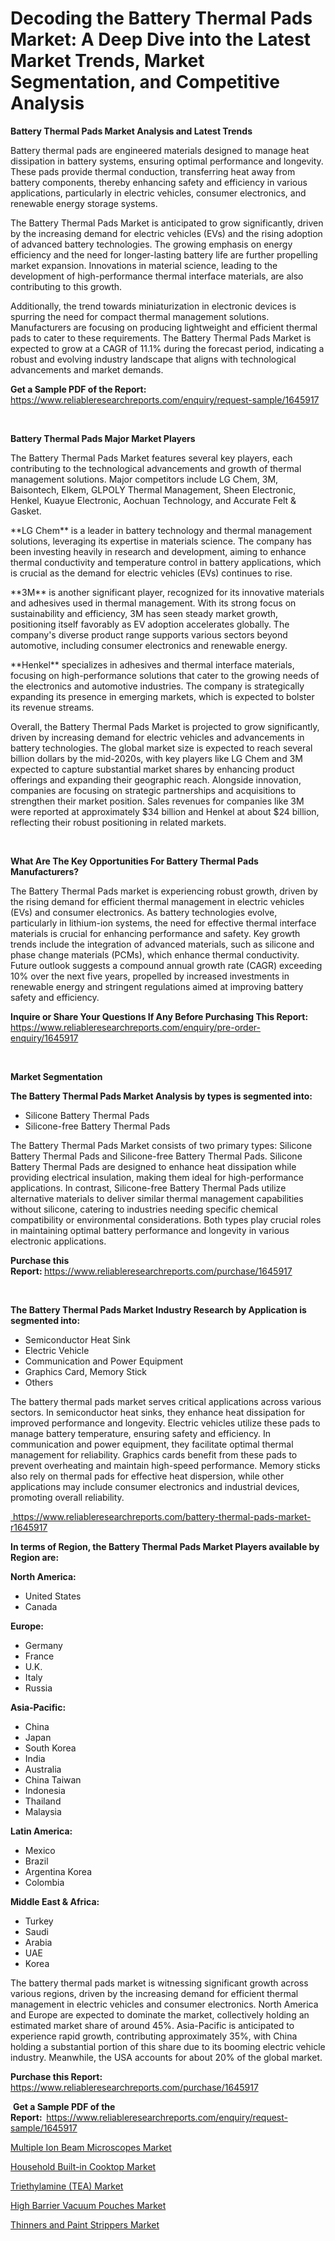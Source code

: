 <p><h1>Decoding the Battery Thermal Pads Market: A Deep Dive into the Latest Market Trends, Market Segmentation, and Competitive Analysis</h1></p><p><strong>Battery Thermal Pads Market Analysis and Latest Trends</strong></p>
<p><p>Battery thermal pads are engineered materials designed to manage heat dissipation in battery systems, ensuring optimal performance and longevity. These pads provide thermal conduction, transferring heat away from battery components, thereby enhancing safety and efficiency in various applications, particularly in electric vehicles, consumer electronics, and renewable energy storage systems.</p><p>The Battery Thermal Pads Market is anticipated to grow significantly, driven by the increasing demand for electric vehicles (EVs) and the rising adoption of advanced battery technologies. The growing emphasis on energy efficiency and the need for longer-lasting battery life are further propelling market expansion. Innovations in material science, leading to the development of high-performance thermal interface materials, are also contributing to this growth.</p><p>Additionally, the trend towards miniaturization in electronic devices is spurring the need for compact thermal management solutions. Manufacturers are focusing on producing lightweight and efficient thermal pads to cater to these requirements. The Battery Thermal Pads Market is expected to grow at a CAGR of 11.1% during the forecast period, indicating a robust and evolving industry landscape that aligns with technological advancements and market demands.</p></p>
<p><strong>Get a Sample PDF of the Report:&nbsp;</strong> <a href="https://www.reliableresearchreports.com/enquiry/request-sample/1645917?utm_campaign=10&utm_medium=2&utm_source=Github&utm_content=ia&utm_term=27102024&utm_id=battery-thermal-pads">https://www.reliableresearchreports.com/enquiry/request-sample/1645917</a></p>
<p>&nbsp;</p>
<p><strong>Battery Thermal Pads Major Market Players</strong></p>
<p><p>The Battery Thermal Pads Market features several key players, each contributing to the technological advancements and growth of thermal management solutions. Major competitors include LG Chem, 3M, Baisontech, Elkem, GLPOLY Thermal Management, Sheen Electronic, Henkel, Kuayue Electronic, Aochuan Technology, and Accurate Felt & Gasket.</p><p>**LG Chem** is a leader in battery technology and thermal management solutions, leveraging its expertise in materials science. The company has been investing heavily in research and development, aiming to enhance thermal conductivity and temperature control in battery applications, which is crucial as the demand for electric vehicles (EVs) continues to rise.</p><p>**3M** is another significant player, recognized for its innovative materials and adhesives used in thermal management. With its strong focus on sustainability and efficiency, 3M has seen steady market growth, positioning itself favorably as EV adoption accelerates globally. The company's diverse product range supports various sectors beyond automotive, including consumer electronics and renewable energy.</p><p>**Henkel** specializes in adhesives and thermal interface materials, focusing on high-performance solutions that cater to the growing needs of the electronics and automotive industries. The company is strategically expanding its presence in emerging markets, which is expected to bolster its revenue streams.</p><p>Overall, the Battery Thermal Pads Market is projected to grow significantly, driven by increasing demand for electric vehicles and advancements in battery technologies. The global market size is expected to reach several billion dollars by the mid-2020s, with key players like LG Chem and 3M expected to capture substantial market shares by enhancing product offerings and expanding their geographic reach. Alongside innovation, companies are focusing on strategic partnerships and acquisitions to strengthen their market position. Sales revenues for companies like 3M were reported at approximately $34 billion and Henkel at about $24 billion, reflecting their robust positioning in related markets.</p></p>
<p>&nbsp;</p>
<p><strong>What Are The Key Opportunities For Battery Thermal Pads Manufacturers?</strong></p>
<p><p>The Battery Thermal Pads market is experiencing robust growth, driven by the rising demand for efficient thermal management in electric vehicles (EVs) and consumer electronics. As battery technologies evolve, particularly in lithium-ion systems, the need for effective thermal interface materials is crucial for enhancing performance and safety. Key growth trends include the integration of advanced materials, such as silicone and phase change materials (PCMs), which enhance thermal conductivity. Future outlook suggests a compound annual growth rate (CAGR) exceeding 10% over the next five years, propelled by increased investments in renewable energy and stringent regulations aimed at improving battery safety and efficiency.</p></p>
<p><strong>Inquire or Share Your Questions If Any Before Purchasing This Report:</strong> <a href="https://www.reliableresearchreports.com/enquiry/pre-order-enquiry/1645917?utm_campaign=10&utm_medium=2&utm_source=Github&utm_content=ia&utm_term=27102024&utm_id=battery-thermal-pads">https://www.reliableresearchreports.com/enquiry/pre-order-enquiry/1645917</a></p>
<p>&nbsp;</p>
<p><strong>Market Segmentation</strong></p>
<p><strong>The Battery Thermal Pads Market Analysis by types is segmented into:</strong></p>
<p><ul><li>Silicone Battery Thermal Pads</li><li>Silicone-free Battery Thermal Pads</li></ul></p>
<p><p>The Battery Thermal Pads Market consists of two primary types: Silicone Battery Thermal Pads and Silicone-free Battery Thermal Pads. Silicone Battery Thermal Pads are designed to enhance heat dissipation while providing electrical insulation, making them ideal for high-performance applications. In contrast, Silicone-free Battery Thermal Pads utilize alternative materials to deliver similar thermal management capabilities without silicone, catering to industries needing specific chemical compatibility or environmental considerations. Both types play crucial roles in maintaining optimal battery performance and longevity in various electronic applications.</p></p>
<p><strong>Purchase this Report:&nbsp;</strong><a href="https://www.reliableresearchreports.com/purchase/1645917?utm_campaign=10&utm_medium=2&utm_source=Github&utm_content=ia&utm_term=27102024&utm_id=battery-thermal-pads">https://www.reliableresearchreports.com/purchase/1645917</a></p>
<p>&nbsp;</p>
<p><strong>The Battery Thermal Pads Market Industry Research by Application is segmented into:</strong></p>
<p><ul><li>Semiconductor Heat Sink</li><li>Electric Vehicle</li><li>Communication and Power Equipment</li><li>Graphics Card, Memory Stick</li><li>Others</li></ul></p>
<p><p>The battery thermal pads market serves critical applications across various sectors. In semiconductor heat sinks, they enhance heat dissipation for improved performance and longevity. Electric vehicles utilize these pads to manage battery temperature, ensuring safety and efficiency. In communication and power equipment, they facilitate optimal thermal management for reliability. Graphics cards benefit from these pads to prevent overheating and maintain high-speed performance. Memory sticks also rely on thermal pads for effective heat dispersion, while other applications may include consumer electronics and industrial devices, promoting overall reliability.</p></p>
<p><a href="https://www.reliableresearchreports.com/battery-thermal-pads-market-r1645917?utm_campaign=10&utm_medium=2&utm_source=Github&utm_content=ia&utm_term=27102024&utm_id=battery-thermal-pads">&nbsp;https://www.reliableresearchreports.com/battery-thermal-pads-market-r1645917</a></p>
<p><strong>In terms of Region, the Battery Thermal Pads Market Players available by Region are:</strong></p>
<p>
    <p> <strong> North America: </strong>
        <ul>
            <li>United States</li>
            <li>Canada</li>
        </ul>
        </p> 
    <p> <strong> Europe: </strong>
        <ul>
            <li>Germany</li>
            <li>France</li>
            <li>U.K.</li>
            <li>Italy</li>
            <li>Russia</li>
        </ul>
        </p> 
    <p> <strong> Asia-Pacific: </strong>
        <ul>
            <li>China</li>
            <li>Japan</li>
            <li>South Korea</li>
            <li>India</li>
            <li>Australia</li>
            <li>China Taiwan</li>
            <li>Indonesia</li>
            <li>Thailand</li>
            <li>Malaysia</li>
        </ul>
        </p> 
    <p> <strong> Latin America: </strong>
        <ul>
            <li>Mexico</li>
            <li>Brazil</li>
            <li>Argentina Korea</li>
            <li>Colombia</li>
        </ul>
        </p> 
    <p> <strong> Middle East & Africa: </strong>
        <ul>
            <li>Turkey</li>
            <li>Saudi</li>
            <li>Arabia</li>
            <li>UAE</li>
            <li>Korea</li>
        </ul>
    </p>
    </p>
<p><p>The battery thermal pads market is witnessing significant growth across various regions, driven by the increasing demand for efficient thermal management in electric vehicles and consumer electronics. North America and Europe are expected to dominate the market, collectively holding an estimated market share of around 45%. Asia-Pacific is anticipated to experience rapid growth, contributing approximately 35%, with China holding a substantial portion of this share due to its booming electric vehicle industry. Meanwhile, the USA accounts for about 20% of the global market.</p></p>
<p><strong>Purchase this Report: </strong><a href="https://www.reliableresearchreports.com/purchase/1645917?utm_campaign=10&utm_medium=2&utm_source=Github&utm_content=ia&utm_term=27102024&utm_id=battery-thermal-pads">https://www.reliableresearchreports.com/purchase/1645917</a></p>
<p>&nbsp;<strong>Get a Sample PDF of the Report:&nbsp;&nbsp;</strong><a href="https://www.reliableresearchreports.com/enquiry/request-sample/1645917?utm_campaign=10&utm_medium=2&utm_source=Github&utm_content=ia&utm_term=27102024&utm_id=battery-thermal-pads">https://www.reliableresearchreports.com/enquiry/request-sample/1645917</a></p>
<p><strong></strong></p>
<p><p><a href="https://issuu.com/reportprime-2/docs/multiple-ion-beam-microscopes-marke_ce4a6f76fbcf39?utm_campaign=10&utm_medium=2&utm_source=Github&utm_content=ia&utm_term=27102024&utm_id=battery-thermal-pads">Multiple Ion Beam Microscopes Market</a></p><p><a href="https://issuu.com/reportprime-2/docs/household-built-in-cooktop-market-s_01e1591ee5d042?utm_campaign=10&utm_medium=2&utm_source=Github&utm_content=ia&utm_term=27102024&utm_id=battery-thermal-pads">Household Built-in Cooktop Market</a></p><p><a href="https://www.linkedin.com/pulse/global-perspectives-triethylamine-tea-market-trends-forecast-frkkc?trk=public_post_embed_feed-article-content&utm_campaign=10&utm_medium=2&utm_source=Github&utm_content=ia&utm_term=27102024&utm_id=battery-thermal-pads">Triethylamine (TEA) Market</a></p><p><a href="https://github.com/kimhelmer83/Market-Research-Report-List-1/blob/main/high-barrier-vacuum-pouches-market.md?utm_campaign=10&utm_medium=2&utm_source=Github&utm_content=ia&utm_term=27102024&utm_id=battery-thermal-pads">High Barrier Vacuum Pouches Market</a></p><p><a href="https://www.linkedin.com/pulse/global-thinners-paint-strippers-market-pulse-trends-9lwjc?trk=public_post_embed_feed-article-content&utm_campaign=10&utm_medium=2&utm_source=Github&utm_content=ia&utm_term=27102024&utm_id=battery-thermal-pads">Thinners and Paint Strippers Market</a></p></p>